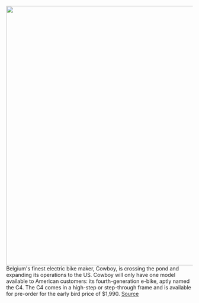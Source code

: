 <img src='https://cdn.vox-cdn.com/thumbor/_mJPqH3nc0cR6L4qBn4x-M8Rqm8=/0x0:2040x1360/1200x800/filters:focal(857x517:1183x843)/cdn.vox-cdn.com/uploads/chorus_image/image/69898725/ahawkins_210919_4769_0009.0.jpg' width='700px' /><br/>
Belgium's finest electric bike maker, Cowboy, is crossing the pond and expanding its operations to the US. Cowboy will only have one model available to American customers: its fourth-generation e-bike, aptly named the C4. The C4 comes in a high-step or step-through frame and is available for pre-order for the early bird price of $1,990.
<a href='https://www.theverge.com/2021/9/23/22687710/cowboy-ebike-us-sell-c4-price-specs'> Source <a/>